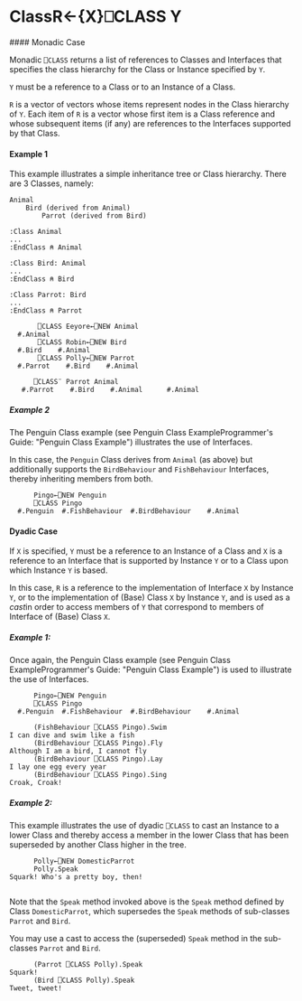 




<h1 class="heading"><span class="name">Class</span><span class="command">R←{X}⎕CLASS Y</span></h1>
#### Monadic Case


Monadic `⎕CLASS` returns a list of references to Classes and Interfaces that specifies the class hierarchy for the Class or Instance specified by `Y`.


`Y` must be a reference to a Class or to an Instance of a Class.


`R` is a vector of vectors whose items represent nodes in the Class hierarchy of `Y`. Each item of `R` is a vector whose first item is a Class reference and whose subsequent items (if any) are references to the Interfaces supported by that Class.



#### Example 1


This example illustrates a simple inheritance tree or Class hierarchy. There are 3 Classes, namely:
```apl
Animal
    Bird (derived from Animal)
        Parrot (derived from Bird)

:Class Animal
...
:EndClass ⍝ Animal
 
:Class Bird: Animal
...
:EndClass ⍝ Bird
 
:Class Parrot: Bird
...
:EndClass ⍝ Parrot

```
```apl
       ⎕CLASS Eeyore←⎕NEW Animal
  #.Animal  
       ⎕CLASS Robin←⎕NEW Bird
  #.Bird    #.Animal  
       ⎕CLASS Polly←⎕NEW Parrot
  #.Parrot    #.Bird    #.Animal
 
      ⎕CLASS¨ Parrot Animal
   #.Parrot    #.Bird    #.Animal      #.Animal
```



##### Example 2


The Penguin Class example (see Penguin Class ExampleProgrammer's Guide: "Penguin Class Example") illustrates the use of Interfaces.


In this case, the `Penguin` Class derives from `Animal` (as above) but additionally supports the `BirdBehaviour` and `FishBehaviour` Interfaces, thereby inheriting members from both.
```apl
      Pingo←⎕NEW Penguin
      ⎕CLASS Pingo
  #.Penguin  #.FishBehaviour  #.BirdBehaviour    #.Animal
```



#### Dyadic Case


If `X` is specified, `Y` must be a reference to an Instance of a Class and `X` is a reference to an Interface that is supported by Instance `Y` or to a Class upon which Instance `Y` is based.


In this case, `R` is a reference to the implementation of Interface `X` by Instance `Y`, or to the implementation of (Base) Class `X` by Instance `Y`, and is used as a *cast*in order to access members of `Y` that correspond to members of Interface of (Base) Class `X`.



##### Example 1:


Once again, the Penguin Class example (see Penguin Class ExampleProgrammer's Guide: "Penguin Class Example") is used to illustrate the use of Interfaces.
```apl
      Pingo←⎕NEW Penguin
      ⎕CLASS Pingo
  #.Penguin  #.FishBehaviour  #.BirdBehaviour    #.Animal
 
      (FishBehaviour ⎕CLASS Pingo).Swim
I can dive and swim like a fish
      (BirdBehaviour ⎕CLASS Pingo).Fly
Although I am a bird, I cannot fly
      (BirdBehaviour ⎕CLASS Pingo).Lay
I lay one egg every year          
      (BirdBehaviour ⎕CLASS Pingo).Sing
Croak, Croak!           
```



##### Example 2:


This example illustrates the use of dyadic `⎕CLASS` to cast an Instance to a lower Class and thereby access a member in the lower Class that has been superseded by another Class higher in the tree.
```apl
      Polly←⎕NEW DomesticParrot
      Polly.Speak
Squark! Who's a pretty boy, then!
 
```



Note that the `Speak` method invoked above is the `Speak` method defined by Class `DomesticParrot`, which supersedes the `Speak` methods of sub-classes `Parrot` and `Bird`.



You may use a cast to access the (superseded) `Speak` method in the sub-classes `Parrot` and `Bird`.
```apl
      (Parrot ⎕CLASS Polly).Speak
Squark!
      (Bird ⎕CLASS Polly).Speak
Tweet, tweet!
```




